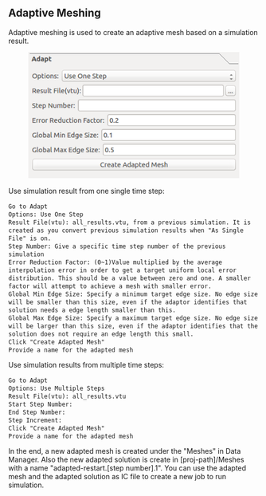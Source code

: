 ## Adaptive Meshing

Adaptive meshing is used to create an adaptive mesh based on a simulation result. 

<figure>
  <img class="svImg svImgMd" src="documentation/meshing/img/tetgen/tetgenadapt.png">
  <figcaption class="svCaption" ></figcaption>
</figure>


Use simulation result from one single time step:

	Go to Adapt
	Options: Use One Step
	Result File(vtu): all_results.vtu, from a previous simulation. It is created as you convert previous simulation results when "As Single File" is on. 
	Step Number: Give a specific time step number of the previous simulation
	Error Reduction Factor: (0~1)Value multiplied by the average interpolation error in order to get a target uniform local error distribution. This should be a value between zero and one. A smaller factor will attempt to achieve a mesh with smaller error.
	Global Min Edge Size: Specify a minimum target edge size. No edge size will be smaller than this size, even if the adaptor identifies that solution needs a edge length smaller than this.
	Global Max Edge Size: Specify a maximum target edge size. No edge size will be larger than this size, even if the adaptor identifies that the solution does not require an edge length this small.
	Click "Create Adapted Mesh"
	Provide a name for the adapted mesh


Use simulation results from multiple time steps:

	Go to Adapt
	Options: Use Multiple Steps
	Result File(vtu): all_results.vtu
	Start Step Number: 
	End Step Number:
	Step Increment:
	Click "Create Adapted Mesh"
	Provide a name for the adapted mesh

In the end, a new adapted mesh is created under the "Meshes" in Data Manager. Also the new adapted solution is create in [proj-path]/Meshes with a name "adapted-restart.[step number].1". You can use the adapted mesh and the adapted solution as IC file to create a new job to run simulation.


